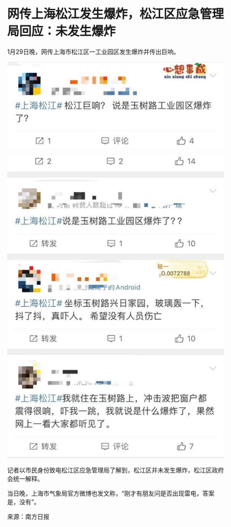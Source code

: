 # 网传上海松江发生爆炸，松江区应急管理局回应：未发生爆炸

1月29日晚，网传上海市松江区一工业园区发生爆炸并传出巨响。

![2829d6fa9f759e2150b1d57d8af94d91.jpg](https://raw.githubusercontent.com/qqhsx/qqnews_image/main/2024/01/29/网传上海松江发生爆炸，松江区应急管理局回应：未发生爆炸/2829d6fa9f759e2150b1d57d8af94d91.jpg)

![24c9cc3da7328e12b8a249ff8d8ad5f1.jpg](https://raw.githubusercontent.com/qqhsx/qqnews_image/main/2024/01/29/网传上海松江发生爆炸，松江区应急管理局回应：未发生爆炸/24c9cc3da7328e12b8a249ff8d8ad5f1.jpg)

记者以市民身份致电松江区应急管理局了解到，松江区并未发生爆炸，松江区政府会统一解释。

当日晚，上海市气象局官方微博也发文称，“刚才有朋友问是否出现雷电，答案是，没有”。

来源：南方日报

